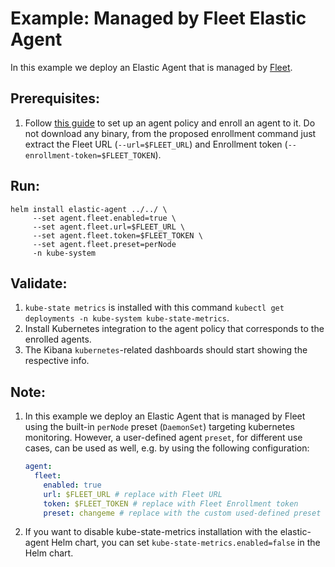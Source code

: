 # Example: Managed by Fleet Elastic Agent

In this example we deploy an Elastic Agent that is managed by [Fleet](https://www.elastic.co/guide/en/fleet/current/manage-agents-in-fleet.html).

## Prerequisites:
1. Follow [this guide](https://www.elastic.co/guide/en/fleet/current/install-fleet-managed-elastic-agent.html#elastic-agent-installation-steps) to set up an agent policy and enroll an agent to it. Do not download any binary, from the proposed enrollment command just extract the Fleet URL (`--url=$FLEET_URL`) and Enrollment token (`--enrollment-token=$FLEET_TOKEN`).

## Run:

```console
helm install elastic-agent ../../ \
     --set agent.fleet.enabled=true \
     --set agent.fleet.url=$FLEET_URL \
     --set agent.fleet.token=$FLEET_TOKEN \
     --set agent.fleet.preset=perNode
     -n kube-system
```

## Validate:

1. `kube-state metrics` is installed with this command `kubectl get deployments -n kube-system kube-state-metrics`.
2. Install Kubernetes integration to the agent policy that corresponds to the enrolled agents.
3. The Kibana `kubernetes`-related dashboards should start showing the respective info.

## Note:

1. In this example we deploy an Elastic Agent that is managed by Fleet using the built-in `perNode` preset (`DaemonSet`) targeting kubernetes monitoring. However, a user-defined agent `preset`, for different use cases, can be used as well, e.g. by using the following configuration:
    ```yaml
    agent:
      fleet:
        enabled: true
        url: $FLEET_URL # replace with Fleet URL
        token: $FLEET_TOKEN # replace with Fleet Enrollment token
        preset: changeme # replace with the custom used-defined preset name
    ```

2. If you want to disable kube-state-metrics installation with the elastic-agent Helm chart, you can set `kube-state-metrics.enabled=false` in the Helm chart.
